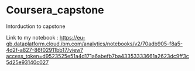 # Coursera_capstone
Intorduction to capstone


Link to my notebook : 
  https://eu-gb.dataplatform.cloud.ibm.com/analytics/notebooks/v2/70adb905-f8a5-4d2f-a827-86f02911bb17/view?access_token=d9523525e51a4d171a6abefb7ba43353333661a2623dc9ff3c5d25e93140c027
  

